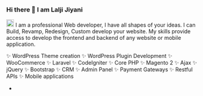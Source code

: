 ### Hi there 👋 I am Lalji Jiyani

<p dir="auto"><g-emoji class="g-emoji" alias="small_orange_diamond" fallback-src="https://github.githubassets.com/images/icons/emoji/unicode/1f538.png"><img class="emoji" alt="small_orange_diamond" height="20" width="20" src="https://github.githubassets.com/images/icons/emoji/unicode/1f538.png"></g-emoji> I am a professional Web developer, I have all shapes of your ideas. I can Build, Revamp, Redesign, Custom develop your website. My skills provide access to develop the frontend and backend of any website or mobile application.</p>

✨ WordPress Theme creation
✨ WordPress Plugin Development
✨ WooCommerce
✨ Laravel
✨ CodeIgniter
✨ Core PHP
✨ Magento 2
✨ Ajax
✨ jQuery
✨ Bootstrap
✨ CRM
✨ Admin Panel
✨ Payment Gateways
✨ Restful APIs
✨ Mobile applications

- 
<!--
**jiyanilalji/jiyanilalji** is a ✨ _special_ ✨ repository because its `README.md` (this file) appears on your GitHub profile.

Here are some ideas to get you started:

- 🔭 I’m currently working on ...
- 🌱 I’m currently learning ...
- 👯 I’m looking to collaborate on ...
- 🤔 I’m looking for help with ...
- 💬 Ask me about ...
- 📫 How to reach me: ...
- 😄 Pronouns: ...
- ⚡ Fun fact: ...
-->
